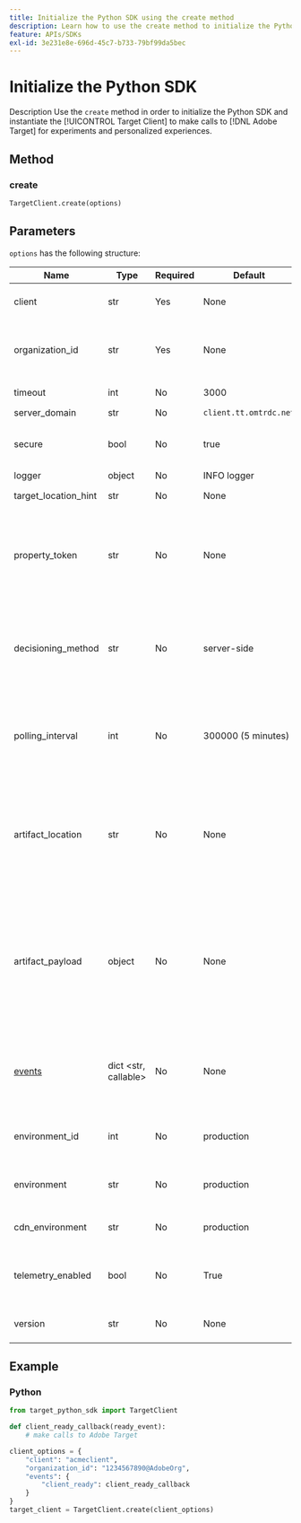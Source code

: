 ```yaml
---
title: Initialize the Python SDK using the create method
description: Learn how to use the create method to initialize the Python SDK and instantiate the [!UICONTROL TargetClient] to make calls to [!DNL Adobe Target] for experiments and personalized experiences.
feature: APIs/SDKs
exl-id: 3e231e8e-696d-45c7-b733-79bf99da5bec
---
```

# Initialize the Python SDK

Description
Use the `create` method in order to initialize the Python SDK and instantiate the [!UICONTROL Target Client] to make calls to [!DNL Adobe Target] for experiments and personalized experiences.

## Method

### create

```python {line-numbers="true"}
TargetClient.create(options)
```

## Parameters

`options` has the following structure:

|Name|Type|Required|Default|Description|
| --- | --- | --- | --- | --- |
|client|str|Yes|None|[!UICONTROL Adobe Target client ID]|
|organization_id|str|Yes|None|[!UICONTROL Experience Cloud Organization ID]|
|timeout|int|No|3000|Timeout in milliseconds|
|server_domain|str|No|`client.tt.omtrdc.net`||Overrides default hostname|
|secure|bool|No|true|Unset to enforce HTTP scheme|
|logger|object|No|INFO logger||Replaces the default INFO logger|
|target_location_hint|str|No|None|[!DNL Target] location hint|
|property_token|str|No|None|[!DNL Target] Property Token. If specified here, all get_offers calls will use this value.|
|decisioning_method|str|No|server-side|Determines which decisioning method to use ([on-device](/help/dev/implement/server-side/sdk-guides/on-device-decisioning/overview.md), server-side, hybrid)|
|polling_interval|int|No|300000 (5 minutes)|Polling interval for the [on-device decisioning rule artifact](/help/dev/implement/server-side/sdk-guides/on-device-decisioning/rule-artifact-overview.md) (in ms)|
|artifact_location|str|No|None|A fully qualified url to the [on-device decisioning rule artifact](/help/dev/implement/server-side/sdk-guides/on-device-decisioning/rule-artifact-overview.md). Overrides internally determined location.|
|artifact_payload|object|No|None|The JSON payload of the [on-device decisioning rule artifact](/help/dev/implement/server-side/sdk-guides/on-device-decisioning/rule-artifact-overview.md). If specified, it is used instead of requesting one from a URL.|
|[events](sdk-events.md)|dict <str, callable>|No|None|An optional object with event name keys and callback function values|
|environment_id|int|No|production|The [!DNL Target] environment ID|
|environment|str|No|production|The [!DNL Target] environment name|
|cdn_environment|str|No|production|The CDN environment name|
|telemetry_enabled|bool|No|True|If set to False, telemetry data will not be sent to [!DNL Adobe]|
|version|str|No|None|The version number of this SDK|

## Example

### Python

```python {line-numbers="true"}
from target_python_sdk import TargetClient

def client_ready_callback(ready_event):
    # make calls to Adobe Target

client_options = {
    "client": "acmeclient",
    "organization_id": "1234567890@AdobeOrg",
    "events": {
        "client_ready": client_ready_callback
    }
}
target_client = TargetClient.create(client_options)
```
